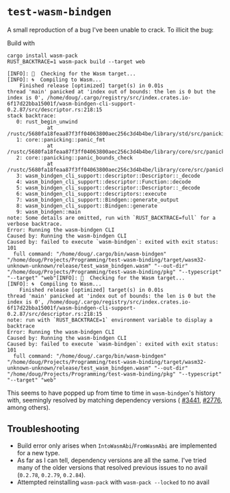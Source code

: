 # `test-wasm-bindgen`

A small reproduction of a bug I've been unable to crack. To illicit the bug:

Build with

```
cargo install wasm-pack
RUST_BACKTRACE=1 wasm-pack build --target web
```
```
[INFO]: 🎯  Checking for the Wasm target...
[INFO]: 🌀  Compiling to Wasm...
    Finished release [optimized] target(s) in 0.01s
thread 'main' panicked at 'index out of bounds: the len is 0 but the index is 0', /home/doug/.cargo/registry/src/index.crates.io-6f17d22bba15001f/wasm-bindgen-cli-support-0.2.87/src/descriptor.rs:218:15
stack backtrace:
   0: rust_begin_unwind
             at /rustc/5680fa18feaa87f3ff04063800aec256c3d4b4be/library/std/src/panicking.rs:593:5
   1: core::panicking::panic_fmt
             at /rustc/5680fa18feaa87f3ff04063800aec256c3d4b4be/library/core/src/panicking.rs:67:14
   2: core::panicking::panic_bounds_check
             at /rustc/5680fa18feaa87f3ff04063800aec256c3d4b4be/library/core/src/panicking.rs:162:5
   3: wasm_bindgen_cli_support::descriptor::Descriptor::_decode
   4: wasm_bindgen_cli_support::descriptor::Function::decode
   5: wasm_bindgen_cli_support::descriptor::Descriptor::_decode
   6: wasm_bindgen_cli_support::descriptors::execute
   7: wasm_bindgen_cli_support::Bindgen::generate_output
   8: wasm_bindgen_cli_support::Bindgen::generate
   9: wasm_bindgen::main
note: Some details are omitted, run with `RUST_BACKTRACE=full` for a verbose backtrace.
Error: Running the wasm-bindgen CLI
Caused by: Running the wasm-bindgen CLI
Caused by: failed to execute `wasm-bindgen`: exited with exit status: 101
  full command: "/home/doug/.cargo/bin/wasm-bindgen" "/home/doug/Projects/Programming/test-wasm-binding/target/wasm32-unknown-unknown/release/test_wasm_bindgen.wasm" "--out-dir" "/home/doug/Projects/Programming/test-wasm-binding/pkg" "--typescript" "--target" "web"[INFO]: 🎯  Checking for the Wasm target...
[INFO]: 🌀  Compiling to Wasm...
    Finished release [optimized] target(s) in 0.01s
thread 'main' panicked at 'index out of bounds: the len is 0 but the index is 0', /home/doug/.cargo/registry/src/index.crates.io-6f17d22bba15001f/wasm-bindgen-cli-support-0.2.87/src/descriptor.rs:218:15
note: run with `RUST_BACKTRACE=1` environment variable to display a backtrace
Error: Running the wasm-bindgen CLI
Caused by: Running the wasm-bindgen CLI
Caused by: failed to execute `wasm-bindgen`: exited with exit status: 101
  full command: "/home/doug/.cargo/bin/wasm-bindgen" "/home/doug/Projects/Programming/test-wasm-binding/target/wasm32-unknown-unknown/release/test_wasm_bindgen.wasm" "--out-dir" "/home/doug/Projects/Programming/test-wasm-binding/pkg" "--typescript" "--target" "web"
```

This seems to have popped up from time to time in `wasm-bindgen`'s history with,
seemingly resolved by matching dependency versions (
[#3441](https://github.com/rustwasm/wasm-bindgen/issues/3441), 
[#2776](https://github.com/rustwasm/wasm-bindgen/issues/2776), among others).

## Troubleshooting

* Build error only arises when `IntoWasmAbi`/`FromWasmAbi` are implemented for a new type.
* As far as I can tell, dependency versions are all the same. I've tried many 
  of the older versions that resolved previous issues to no avail (`0.2.78`, `0.2.79`, `0.2.84`).
* Attempted reinstalling `wasm-pack` with `wasm-pack --locked` to no avail
